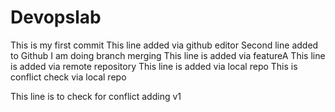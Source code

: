 # Devopslab
This is my first commit
This line added via github editor
Second line added to Github
I am doing branch merging
This line is added via featureA
This line is added via remote repository
This line is added via local repo
This is conflict check via local repo

This line is to check for conflict
adding v1

